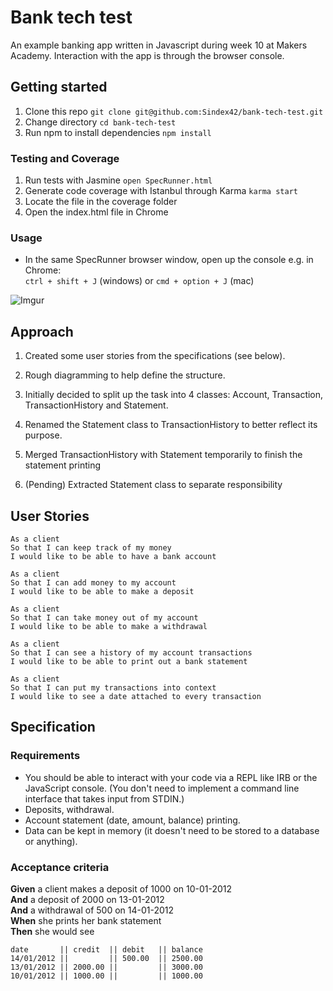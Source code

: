 # Bank tech test

An example banking app written in Javascript during week 10 at Makers Academy. Interaction with the app is through the browser console.

## Getting started

1. Clone this repo `git clone git@github.com:Sindex42/bank-tech-test.git`
2. Change directory `cd bank-tech-test`
3. Run npm to install dependencies `npm install`

### Testing and Coverage

1. Run tests with Jasmine `open SpecRunner.html`
2. Generate code coverage with Istanbul through Karma `karma start`
3. Locate the file in the coverage folder
4. Open the index.html file in Chrome

### Usage

- In the same SpecRunner browser window, open up the console e.g. in Chrome:  
  `ctrl + shift + J` (windows) or 
 `cmd + option + J` (mac)

![Imgur](https://i.imgur.com/ERrqLoU.png)

## Approach

1. Created some user stories from the specifications (see below).

2. Rough diagramming to help define the structure.

3. Initially decided to split up the task into 4 classes: Account, Transaction, TransactionHistory and Statement.

4. Renamed the Statement class to TransactionHistory to better reflect its purpose. 

5. Merged TransactionHistory with Statement temporarily to finish the statement printing

6. (Pending) Extracted Statement class to separate responsibility


## User Stories

```
As a client 
So that I can keep track of my money
I would like to be able to have a bank account 

As a client 
So that I can add money to my account
I would like to be able to make a deposit

As a client
So that I can take money out of my account 
I would like to be able to make a withdrawal

As a client
So that I can see a history of my account transactions
I would like to be able to print out a bank statement

As a client 
So that I can put my transactions into context
I would like to see a date attached to every transaction
```

## Specification

### Requirements

* You should be able to interact with your code via a REPL like IRB or the JavaScript console.  (You don't need to implement a command line interface that takes input from STDIN.)
* Deposits, withdrawal.
* Account statement (date, amount, balance) printing.
* Data can be kept in memory (it doesn't need to be stored to a database or anything).

### Acceptance criteria

**Given** a client makes a deposit of 1000 on 10-01-2012  
**And** a deposit of 2000 on 13-01-2012  
**And** a withdrawal of 500 on 14-01-2012  
**When** she prints her bank statement  
**Then** she would see

```
date       || credit  || debit   || balance
14/01/2012 ||         || 500.00  || 2500.00
13/01/2012 || 2000.00 ||         || 3000.00
10/01/2012 || 1000.00 ||         || 1000.00
```

